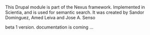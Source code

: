 This Drupal module is part of the Nexus framework. Implemented in Scientia, and is used for semantic search. It was created by Sandor Dominguez, Amed Leiva and Jose A. Senso

beta 1 version. documentation is coming ...